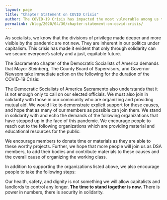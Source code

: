 ```yaml
---
layout: page
title: "Chapter Statement on COVID Crisis"
author: The COVID-19 Crisis has impacted the most vulnerable among us the hardest: working people, undocumented, the unhoused, and the uninsured. People of color, and especially black people, are dying at disproportionate rates. More than a public health crisis, the pandemic is quickly becoming an economic catastrophe with 2.7 million filing for unemployment in California since the crisis began. Every day more people’s homes, health, and livelihoods are thrown into jeopardy.
permalink: /blog/2020/04/30/chapter-statement-on-covid-crisis/
---
```


As socialists, we know that the divisions of privilege made deeper and more visible by the pandemic are not new. They are inherent in our politics under capitalism. This crisis has made it evident that only through solidarity can we secure everyone’s safety and a just, equitable future.

The Sacramento chapter of the Democratic Socialists of America demands that Mayor Steinberg, The County Board of Supervisors, and Governor Newsom take immediate action on the following for the duration of the COVID-19 Crisis:

The Democratic Socialists of America Sacramento also understands that it is not enough only to call on our elected officials. We must also join in solidarity with those in our community who are organizing and providing mutual aid. We would like to demonstrate explicit support for these causes, and hope that as many of our members as possible can join them. We stand in solidarity with and echo the demands of the following organizations that have stepped up in the face of this pandemic. We encourage people to reach out to the following organizations which are providing material and educational resources for the public:

We encourage members to donate time or materials as they are able to these worthy projects. Further, we hope that more people will join us as DSA members, to add their bodies and contribute materials to these causes and the overall cause of organizing the working class.

In addition to supporting the organizations listed above, we also encourage people to take the following steps:

Our health, safety, and dignity is not something we will allow capitalists and landlords to control any longer. **The time to stand together is now.** There is power in numbers, there is security in solidarity.
